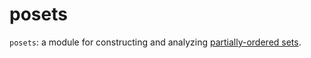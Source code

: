 # posets

`posets`: a module for constructing and analyzing [partially-ordered sets](https://en.wikipedia.org/wiki/Partially_ordered_set).
